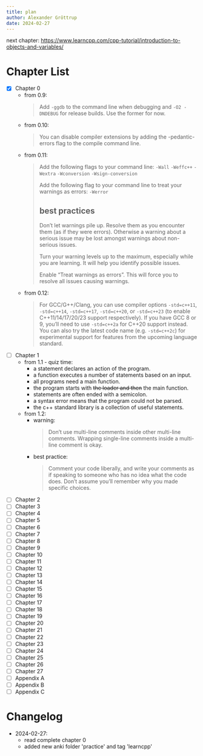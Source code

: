 ```yaml
---
title: plan
author: Alexander Gröttrup
date: 2024-02-27
---
```


next chapter: https://www.learncpp.com/cpp-tutorial/introduction-to-objects-and-variables/

# Chapter List

- [x] Chapter 0
  - from 0.9:
    > Add `-ggdb` to the command line when debugging and `-O2 -DNDEBUG` for
    > release builds. Use the former for now.
  - from 0.10:
    > You can disable compiler extensions by adding the -pedantic-errors flag
    > to the compile command line.
  - from 0.11:
    > Add the following flags to your command line: `-Wall` `-Weffc++` `-Wextra`
    > `-Wconversion` `-Wsign-conversion`
    > 
    > Add the following flag to your command line to treat your warnings as
    > errors: `-Werror`
    > 
    > ## best practices
    > Don’t let warnings pile up. Resolve them as you encounter them (as if
    > they were errors). Otherwise a warning about a serious issue may be lost
    > amongst warnings about non-serious issues.
    > 
    > Turn your warning levels up to the maximum, especially while you are
    > learning. It will help you identify possible issues.
    > 
    > Enable “Treat warnings as errors”. This will force you to resolve all
    > issues causing warnings.  
  - from 0.12:
    > For GCC/G++/Clang, you can use compiler options `-std=c++11`, `-std=c++14`,
    > `-std=c++17`, `-std=c++20`, or `-std=c++23` (to enable C++11/14/17/20/23
    > support respectively). If you have GCC 8 or 9, you’ll need to use
    > `-std=c++2a` for C++20 support instead. You can also try the latest code
    > name (e.g. `-std=c++2c`) for experimental support for features from the
    > upcoming language standard.
- [ ] Chapter 1
  - from 1.1 - quiz time: 
    - a statement declares an action of the program.
    - a function executes a number of statements based on an input.
    - all programs need a main function.
    - the program starts with ~~the loader and then~~ the main function.
    - statements are often ended with a semicolon.
    - a syntax error means that the program could not be parsed.
    - the c++ standard library is a collection of useful statements.
  - from 1.2:
    - warning:
      > Don’t use multi-line comments inside other multi-line comments.
      > Wrapping single-line comments inside a multi-line comment is okay.
    - best practice:
      > Comment your code liberally, and write your comments as if speaking to
      > someone who has no idea what the code does. Don’t assume you’ll remember
      > why you made specific choices.
- [ ] Chapter 2
- [ ] Chapter 3
- [ ] Chapter 4
- [ ] Chapter 5
- [ ] Chapter 6
- [ ] Chapter 7
- [ ] Chapter 8
- [ ] Chapter 9
- [ ] Chapter 10
- [ ] Chapter 11
- [ ] Chapter 12
- [ ] Chapter 13
- [ ] Chapter 14
- [ ] Chapter 15
- [ ] Chapter 16
- [ ] Chapter 17
- [ ] Chapter 18
- [ ] Chapter 19
- [ ] Chapter 20
- [ ] Chapter 21
- [ ] Chapter 22
- [ ] Chapter 23
- [ ] Chapter 24
- [ ] Chapter 25
- [ ] Chapter 26
- [ ] Chapter 27
- [ ] Appendix A
- [ ] Appendix B
- [ ] Appendix C

# Changelog

- 2024-02-27:
  - read complete chapter 0
  - added new anki folder 'practice' and tag 'learncpp'
